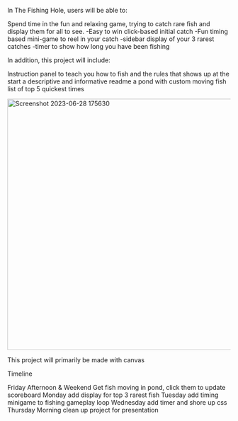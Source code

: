 
In The Fishing Hole, users will be able to:

Spend time in the fun and relaxing game, trying to catch rare fish and display them for all to see.
  -Easy to win click-based initial catch
  -Fun timing based mini-game to reel in your catch
  -sidebar display of your 3 rarest catches
  -timer to show how long you have been fishing

In addition, this project will include:

Instruction panel to teach you how to fish and the rules that shows up at the start
a descriptive and informative readme
a pond with custom moving fish
list of top 5 quickest times

<img width="568" alt="Screenshot 2023-06-28 175630" src="https://github.com/JasonStaubach/Fishing-game/assets/33754025/b3cf8df4-d186-4bec-b02d-7e194e5b77cc">

This project will primarily be made with canvas

Timeline

Friday Afternoon & Weekend
  Get fish moving in pond, click them to update scoreboard
Monday
  add display for top 3 rarest fish
Tuesday
  add timing minigame to fishing gameplay loop
Wednesday
  add timer and shore up css
Thursday Morning
  clean up project for presentation
